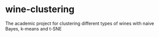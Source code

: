 # wine-clustering
The academic project for clustering different types of wines with naive Bayes, k-means and t-SNE
